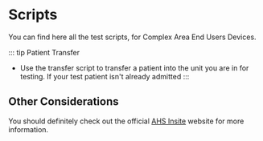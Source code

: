 # Scripts

You can find here all the test scripts, for Complex Area End Users Devices.

::: tip Patient Transfer

- Use the transfer script to transfer a patient into the unit you are in for testing. If your test patient isn't already admitted
  :::

## Other Considerations

You should definitely check out the official [AHS Insite](https://www.albertahealthservices.ca/) website for more information.
